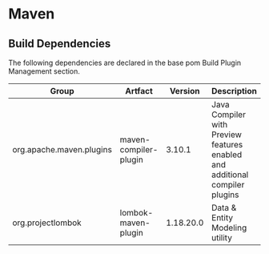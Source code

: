 # Maven

## Build Dependencies

The following dependencies are declared in the base pom Build Plugin Management section.


| Group                    | Artfact                | Version   | Description                       |                                         |
|--------------------------|------------------------|-----------|-----------------------------------|-----------------------------------------|
| org.apache.maven.plugins | maven-compiler-plugin  | 3.10.1    | Java Compiler with Preview features enabled and  additional compiler plugins ||
| org.projectlombok        | lombok-maven-plugin    | 1.18.20.0 | Data & Entity Modeling utility    | https://projectlombok.org/features/all  |


